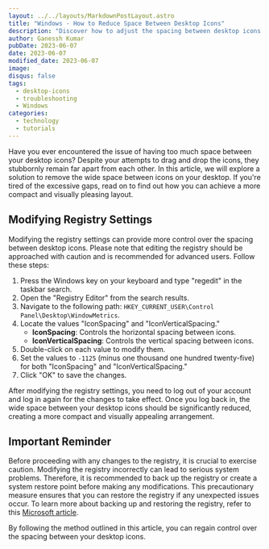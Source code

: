 ```yaml
---
layout: ../../layouts/MarkdownPostLayout.astro
title: "Windows - How to Reduce Space Between Desktop Icons"
description: "Discover how to adjust the spacing between desktop icons in Windows for a more compact and visually appealing layout by modifying registry settings. Follow our step-by-step guide to reduce excessive gaps and enhance your desktop organization."
author: Ganessh Kumar
pubDate: 2023-06-07
date: 2023-06-07
modified_date: 2023-06-07
image: 
disqus: false
tags:
  - desktop-icons
  - troubleshooting
  - Windows
categories:
  - technology
  - tutorials
---
```


Have you ever encountered the issue of having too much space between your desktop icons? Despite your attempts to drag and drop the icons, they stubbornly remain far apart from each other. In this article, we will explore a solution to remove the wide space between icons on your desktop. If you're tired of the excessive gaps, read on to find out how you can achieve a more compact and visually pleasing layout.

## Modifying Registry Settings

Modifying the registry settings can provide more control over the spacing between desktop icons. Please note that editing the registry should be approached with caution and is recommended for advanced users. Follow these steps:

1. Press the Windows key on your keyboard and type "regedit" in the taskbar search.
2. Open the "Registry Editor" from the search results.
3. Navigate to the following path: `HKEY_CURRENT_USER\Control Panel\Desktop\WindowMetrics`.
4. Locate the values "IconSpacing" and "IconVerticalSpacing."
    - **IconSpacing**: Controls the horizontal spacing between icons.
    - **IconVerticalSpacing**: Controls the vertical spacing between icons.
5. Double-click on each value to modify them.
6. Set the values to `-1125` (minus one thousand one hundred twenty-five) for both "IconSpacing" and "IconVerticalSpacing."
7. Click "OK" to save the changes.

After modifying the registry settings, you need to log out of your account and log in again for the changes to take effect. Once you log back in, the wide space between your desktop icons should be significantly reduced, creating a more compact and visually appealing arrangement.

## Important Reminder

Before proceeding with any changes to the registry, it is crucial to exercise caution. Modifying the registry incorrectly can lead to serious system problems. Therefore, it is recommended to back up the registry or create a system restore point before making any modifications. This precautionary measure ensures that you can restore the registry if any unexpected issues occur. To learn more about backing up and restoring the registry, refer to this [Microsoft article](https://support.microsoft.com/en-us/topic/how-to-back-up-and-restore-the-registry-in-windows-855140ad-e318-2aee-8b99-5b9b9720f783).


By following the method outlined in this article, you can regain control over the spacing between your desktop icons.